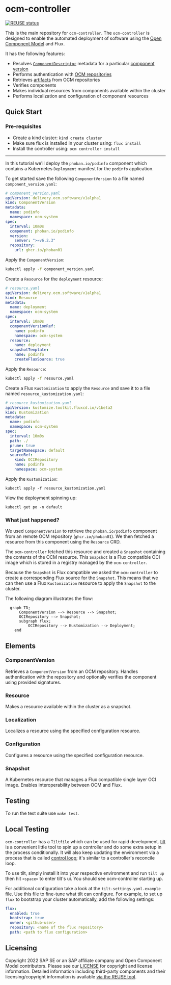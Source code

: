 # ocm-controller

[![REUSE status](https://api.reuse.software/badge/github.com/open-component-model/ocm-controller)](https://api.reuse.software/info/github.com/open-component-model/ocm-controller)

This is the main repository for `ocm-controller`. The `ocm-controller` is designed to enable the automated deployment of software using the [Open Component Model](https://ocm.software) and Flux.

It has the following features:
- Resolves [`ComponentDescriptor`](https://github.com/open-component-model/ocm-spec/blob/ed97a6a924f514c78acfe29ee7973ed91b0ddba0/doc/glossary.md#component-descriptor) metadata for a particular [component version](https://github.com/open-component-model/ocm-spec/blob/ed97a6a924f514c78acfe29ee7973ed91b0ddba0/doc/glossary.md#component-version)
- Performs authentication with [OCM repositories](https://github.com/open-component-model/ocm-spec/blob/ed97a6a924f514c78acfe29ee7973ed91b0ddba0/doc/glossary.md#component-descriptor#component-repository)
- Retrieves [artifacts](https://github.com/open-component-model/ocm-spec/blob/ed97a6a924f514c78acfe29ee7973ed91b0ddba0/doc/glossary.md#artifact) from OCM repositories
- Verifies components
- Makes individual resources from components available within the cluster
- Performs localization and configuration of component resources

## Quick Start

### Pre-requisites
- Create a kind cluster: `kind create cluster`
- Make sure flux is installed in your cluster using: `flux install`
- Install the controller using: `ocm controller install`

---

In this tutorial we'll deploy the `phoban.io/podinfo` component which contains a Kubernetes `Deployment` manifest for the `podinfo` application.

To get started save the following `ComponentVersion` to a file named `component_version.yaml`:

```yaml
# component_version.yaml
apiVersion: delivery.ocm.software/v1alpha1
kind: ComponentVersion
metadata:
  name: podinfo
  namespace: ocm-system
spec:
  interval: 10m0s
  component: phoban.io/podinfo
  version:
    semver: ">=v6.2.3"
  repository:
    url: ghcr.io/phoban01
```

Apply the `ComponentVersion`:

```bash
kubectl apply -f component_version.yaml
```

Create a `Resource` for the `deployment` resource:

```yaml
# resource.yaml
apiVersion: delivery.ocm.software/v1alpha1
kind: Resource
metadata:
  name: deployment
  namespace: ocm-system
spec:
  interval: 10m0s
  componentVersionRef:
    name: podinfo
    namespace: ocm-system
  resource:
    name: deployment
  snapshotTemplate:
    name: podinfo
    createFluxSource: true
```

Apply the `Resource`:

```bash
kubectl apply -f resource.yaml
```

Create a Flux `Kustomization` to apply the `Resource` and save it to a file named `resource_kustomization.yaml`:

```yaml
# resource_kustomization.yaml
apiVersion: kustomize.toolkit.fluxcd.io/v1beta2
kind: Kustomization
metadata:
  name: podinfo
  namespace: ocm-system
spec:
  interval: 10m0s
  path: ./
  prune: true
  targetNamespace: default
  sourceRef:
    kind: OCIRepository
    name: podinfo
    namespace: ocm-system
```

Apply the `Kustomization`:

```
kubectl apply -f resource_kustomization.yaml
```

View the deployment spinning up:

`kubectl get po -n default`

### What just happened?

We used `ComponentVersion` to retrieve the `phoban.io/podinfo` component from an remote OCM repository (`ghcr.io/phoban01`). We then fetched a resource from this component using the `Resource` CRD.

The `ocm-controller` fetched this resource and created a `Snapshot` containing the contents of the OCM resource. This `Snapshot` is a Flux compatible OCI image which is stored in a registry managed by the `ocm-controller`.

Because the `Snapshot` is Flux compatible we asked the `ocm-controller` to create a corresponding Flux source for the `Snapshot`. This means that we can then use a Flux `Kustomization` resource to apply the `Snapshot` to the cluster.

The following diagram illustrates the flow:

```mermaid
  graph TD;
      ComponentVersion --> Resource --> Snapshot;
      OCIRepository --> Snapshot;
      subgraph flux;
          OCIRepository --> Kustomization --> Deployment;
    end
```

## Elements

### ComponentVersion

Retrieves a `ComponentVersion` from an OCM repository. Handles authentication with the repository and optionally verifies the component using provided signatures.

### Resource

Makes a resource available within the cluster as a snapshot.

### Localization
<!-- TODO: add a dedicated doc on Localization -->
Localizes a resource using the specified configuration resource.

### Configuration
<!-- TODO: add a dedicated doc on Localization -->
Configures a resource using the specified configuration resource.

### Snapshot

A Kubernetes resource that manages a Flux compatible single layer OCI image. Enables interoperability between OCM and Flux.

## Testing

To run the test suite use `make test`.

## Local Testing

`ocm-controller` has a `Tiltfile` which can be used for rapid development. [tilt](https://tilt.dev/) is a convenient
little tool to spin up a controller and do some extra setup in the process conditionally. It will also keep updating
the environment via a process that is called [control loop](https://docs.tilt.dev/controlloop.html); it's similar to
a controller's reconcile loop.

To use tilt, simply install it into your respective environment and run `tilt up` then hit `<space>` to enter tilt's
ui. You should see ocm-controller starting up.

For additional configuration take a look at the `tilt-settings.yaml.example` file. Use this file to fine-tune what
tilt can configure. For example, to set up `flux` to bootstrap your cluster automatically, add the following settings:

```yaml
flux:
  enabled: true
  bootstrap: true
  owner: <github-user>
  repository: <name of the flux repository>
  path: <path to flux configuration>
```

## Licensing

Copyright 2022 SAP SE or an SAP affiliate company and Open Component Model contributors.
Please see our [LICENSE](LICENSE) for copyright and license information.
Detailed information including third-party components and their licensing/copyright information is available [via the REUSE tool](https://api.reuse.software/info/github.com/open-component-model/ocm-controller).
